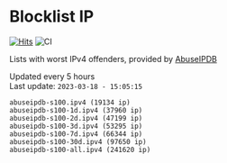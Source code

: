 # Blocklist IP

[![Hits](https://hits.seeyoufarm.com/api/count/incr/badge.svg?url=https%3A%2F%2Fgithub.com%2Fborestad%2Fblocklist-ip%2F&count_bg=%2379C83D&title_bg=%23555555&icon=&icon_color=%23E7E7E7&title=hits&edge_flat=false)](https://hits.seeyoufarm.com)  ![CI](https://img.shields.io/github/workflow/status/borestad/blocklist-ip/CI?style=flat-square)

Lists with worst IPv4 offenders, provided by [AbuseIPDB](https://www.abuseipdb.com/)

<!-- FOOTER-PLACEHOLDER -->
Updated every 5 hours<br>
Last update: `2023-03-18 - 15:05:15`
```
abuseipdb-s100.ipv4 (19134 ip)
abuseipdb-s100-1d.ipv4 (37960 ip)
abuseipdb-s100-2d.ipv4 (47199 ip)
abuseipdb-s100-3d.ipv4 (53295 ip)
abuseipdb-s100-7d.ipv4 (66344 ip)
abuseipdb-s100-30d.ipv4 (97650 ip)
abuseipdb-s100-all.ipv4 (241620 ip)
```
